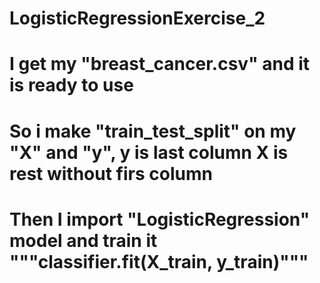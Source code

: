 # LogisticRegressionExercise_2
# I get my "breast_cancer.csv" and it is ready to use
# So i make "train_test_split" on my "X" and "y", y is last column X is rest without firs column
# Then I import "LogisticRegression" model and train it """classifier.fit(X_train, y_train)"""
